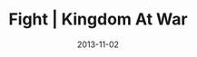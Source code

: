 ---
layout: message
category: message
series: "Kingdom Come"
title: "Fight | Kingdom At War"
date: 2013-11-02
audio-description: ""
audio: "http://www.crossroads.net/players/media/hq/110213Web.mp3"
audio-title: "Fight | Kingdom At War"
audio-duration: "41:51"
video-description: ""
video-title: "Fight | Kingdom At War"
video: "https://s3.amazonaws.com/crossroadsvideomessages/110213Web.mp4"
video-poster: "https://www.crossroads.net/uploadedfiles/110213 BT 640x360.jpg"
program-description: "Program - WK4 Kingdom Come"
program: "http://www.crossroads.net/players/media/hq/KingdomProgram_Week4_LO.pdf"
program-title: "Fight | Kingdom At War"
---